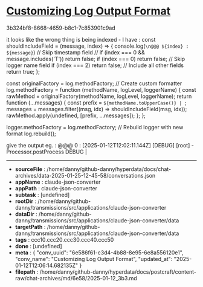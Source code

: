 # [Customizing Log Output Format](https://claude.ai/chat/6e586f61-c3d4-4b88-8e95-6e8a556120e1)

3b324bf8-8668-4659-b8c1-7c853901c9ad

it looks like the wrong thing is being indexed - I have :
const shouldIncludeField = (message, index) => {
    console.log(`\n@@@ ${index} : ${message}`)
    // Skip timestamp field
    // if (index === 0 && message.includes('T')) return false;
    if (index === 0) return false;
    // Skip logger name field
    if (index === 2) return false;
    // Include all other fields
    return true;
};

const originalFactory = log.methodFactory;
// Create custom formatter
log.methodFactory = function (methodName, logLevel, loggerName) {
    const rawMethod = originalFactory(methodName, logLevel, loggerName);
    return function (...messages) {
        const prefix = `${methodName.toUpperCase()} | `;
        messages = messages.filter((msg, idx) => shouldIncludeField(msg, idx));
        rawMethod.apply(undefined, [prefix, ...messages]);
    };
};

logger.methodFactory = log.methodFactory;
// Rebuild logger with new format
log.rebuild();

give the output eg. :
@@@ 0 : [2025-01-12T12:02:11.144Z] [DEBUG] [root] - Processor.postProcess
DEBUG |

---

* **sourceFile** : /home/danny/github-danny/hyperdata/docs/chat-archives/data-2025-01-25-12-45-58/conversations.json
* **appName** : claude-json-converter
* **appPath** : claude-json-converter
* **subtask** : [undefined]
* **rootDir** : /home/danny/github-danny/transmissions/src/applications/claude-json-converter
* **dataDir** : /home/danny/github-danny/transmissions/src/applications/claude-json-converter/data
* **targetPath** : /home/danny/github-danny/transmissions/src/applications/claude-json-converter/data
* **tags** : ccc10.ccc20.ccc30.ccc40.ccc50
* **done** : [undefined]
* **meta** : {
  "conv_uuid": "6e586f61-c3d4-4b88-8e95-6e8a556120e1",
  "conv_name": "Customizing Log Output Format",
  "updated_at": "2025-01-12T12:06:14.682135Z"
}
* **filepath** : /home/danny/github-danny/hyperdata/docs/postcraft/content-raw/chat-archives/md/6e58/2025-01-12_3b3.md